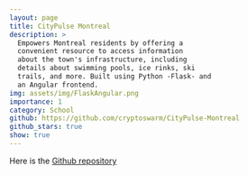 ```yaml
---
layout: page
title: CityPulse Montreal
description: >
  Empowers Montreal residents by offering a
  convenient resource to access information
  about the town's infrastructure, including
  details about swimming pools, ice rinks, ski
  trails, and more. Built using Python -Flask- and
  an Angular frontend.
img: assets/img/FlaskAngular.png
importance: 1
category: School
github: https://github.com/cryptoswarm/CityPulse-Montreal
github_stars: true
show: true
---
```


Here is the <a href="https://github.com/cryptoswarm/CityPulse-Montreal">Github repository</a>
